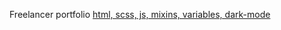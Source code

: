Freelancer portfolio
[html, scss, js, mixins, variables, dark-mode](https://rudychikfedorv.github.io/Freelancer/)